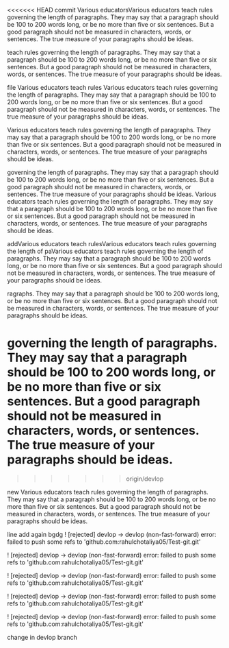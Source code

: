 <<<<<<< HEAD
commit Various educatorsVarious educators teach rules governing the length of paragraphs. They may say that a paragraph should be 100 to 200 words long, or be no more than five or six sentences. But a good paragraph should not be measured in characters, words, or sentences. The true measure of your paragraphs should be ideas.

teach rules governing the length of paragraphs. They may say that a paragraph should be 100 to 200 words long, or be no more than five or six sentences. But a good paragraph should not be measured in characters, words, or sentences. The true measure of your paragraphs should be ideas.

file
Various educators teach rules Various educators teach rules governing the length of paragraphs. They may say that a paragraph should be 100 to 200 words long, or be no more than five or six sentences. But a good paragraph should not be measured in characters, words, or sentences. The true measure of your paragraphs should be ideas.

Various educators teach rules governing the length of paragraphs. They may say that a paragraph should be 100 to 200 words long, or be no more than five or six sentences. But a good paragraph should not be measured in characters, words, or sentences. The true measure of your paragraphs should be ideas.

governing the length of paragraphs. They may say that a paragraph should be 100 to 200 words long, or be no more than five or six sentences. But a good paragraph should not be measured in characters, words, or sentences. The true measure of your paragraphs should be ideas.
Various educators teach rules governing the length of paragraphs. They may say that a paragraph should be 100 to 200 words long, or be no more than five or six sentences. But a good paragraph should not be measured in characters, words, or sentences. The true measure of your paragraphs should be ideas.

addVarious educators teach rulesVarious educators teach rules governing the length of paVarious educators teach rules governing the length of paragraphs. They may say that a paragraph should be 100 to 200 words long, or be no more than five or six sentences. But a good paragraph should not be measured in characters, words, or sentences. The true measure of your paragraphs should be ideas.

ragraphs. They may say that a paragraph should be 100 to 200 words long, or be no more than five or six sentences. But a good paragraph should not be measured in characters, words, or sentences. The true measure of your paragraphs should be ideas.

# governing the length of paragraphs. They may say that a paragraph should be 100 to 200 words long, or be no more than five or six sentences. But a good paragraph should not be measured in characters, words, or sentences. The true measure of your paragraphs should be ideas.

> > > > > > > origin/devlop

new Various educators teach rules governing the length of paragraphs. They may say that a paragraph should be 100 to 200 words long, or be no more than five or six sentences. But a good paragraph should not be measured in characters, words, or sentences. The true measure of your paragraphs should be ideas.

line
add again
bgdg
! [rejected] devlop -> devlop (non-fast-forward)
error: failed to push some refs to 'github.com:rahulchotaliya05/Test-git.git'

! [rejected] devlop -> devlop (non-fast-forward)
error: failed to push some refs to 'github.com:rahulchotaliya05/Test-git.git'

! [rejected] devlop -> devlop (non-fast-forward)
error: failed to push some refs to 'github.com:rahulchotaliya05/Test-git.git'

! [rejected] devlop -> devlop (non-fast-forward)
error: failed to push some refs to 'github.com:rahulchotaliya05/Test-git.git'

! [rejected] devlop -> devlop (non-fast-forward)
error: failed to push some refs to 'github.com:rahulchotaliya05/Test-git.git'

change in devlop branch
